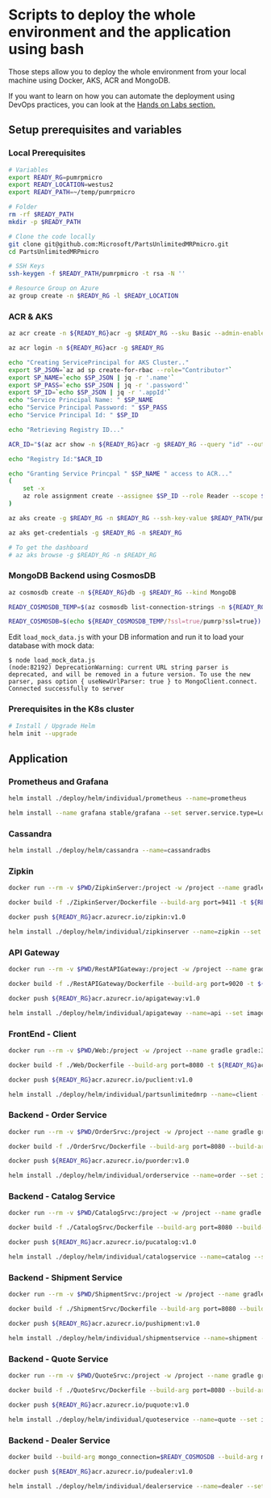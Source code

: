 # Scripts to deploy the whole environment and the application using bash

Those steps allow you to deploy the whole environment from your local machine using Docker, AKS, ACR and MongoDB.

If you want to learn on how you can automate the deployment using DevOps practices, you can look at the [Hands on Labs section.](https://microsoft.github.io/PartsUnlimitedMRPmicro/hols/circleci.html)

## Setup prerequisites and variables

### Local Prerequisites

```bash
# Variables
export READY_RG=pumrpmicro
export READY_LOCATION=westus2
export READY_PATH=~/temp/pumrpmicro

# Folder
rm -rf $READY_PATH
mkdir -p $READY_PATH

# Clone the code locally
git clone git@github.com:Microsoft/PartsUnlimitedMRPmicro.git
cd PartsUnlimitedMRPmicro

# SSH Keys
ssh-keygen -f $READY_PATH/pumrpmicro -t rsa -N ''

# Resource Group on Azure
az group create -n $READY_RG -l $READY_LOCATION
```

### ACR & AKS

```bash
az acr create -n ${READY_RG}acr -g $READY_RG --sku Basic --admin-enabled -l $READY_LOCATION

az acr login -n ${READY_RG}acr -g $READY_RG

echo "Creating ServicePrincipal for AKS Cluster.."
export SP_JSON=`az ad sp create-for-rbac --role="Contributor"`
export SP_NAME=`echo $SP_JSON | jq -r '.name'`
export SP_PASS=`echo $SP_JSON | jq -r '.password'`
export SP_ID=`echo $SP_JSON | jq -r '.appId'`
echo "Service Principal Name: " $SP_NAME
echo "Service Principal Password: " $SP_PASS
echo "Service Principal Id: " $SP_ID

echo "Retrieving Registry ID..."

ACR_ID="$(az acr show -n ${READY_RG}acr -g $READY_RG --query "id" --output tsv)"

echo "Registry Id:"$ACR_ID

echo "Granting Service Princpal " $SP_NAME " access to ACR..."
(
    set -x
    az role assignment create --assignee $SP_ID --role Reader --scope $ACR_ID
)

az aks create -g $READY_RG -n $READY_RG --ssh-key-value $READY_PATH/pumrpmicro.pub --node-count 3 --client-secret $SP_PASS --service-principal $SP_ID -l $READY_LOCATION

az aks get-credentials -g $READY_RG -n $READY_RG

# To get the dashboard
# az aks browse -g $READY_RG -n $READY_RG

```

### MongoDB Backend using CosmosDB

```bash
az cosmosdb create -n ${READY_RG}db -g $READY_RG --kind MongoDB

READY_COSMOSDB_TEMP=$(az cosmosdb list-connection-strings -n ${READY_RG}db -g ${READY_RG} -o tsv --query 'connectionStrings[0].[connectionString]')

READY_COSMOSDB=$(echo ${READY_COSMOSDB_TEMP/?ssl=true/pumrp?ssl=true})

```

Edit `load_mock_data.js` with your DB information and run it to load your database with mock data:
```
$ node load_mock_data.js
(node:82192) DeprecationWarning: current URL string parser is deprecated, and will be removed in a future version. To use the new parser, pass option { useNewUrlParser: true } to MongoClient.connect.
Connected successfully to server
```

### Prerequisites in the K8s cluster

```bash
# Install / Upgrade Helm
helm init --upgrade

```

## Application

### Prometheus and Grafana

```bash
helm install ./deploy/helm/individual/prometheus --name=prometheus

helm install --name grafana stable/grafana --set server.service.type=LoadBalancer
```

### Cassandra

```bash
helm install ./deploy/helm/cassandra --name=cassandradbs
```

### Zipkin

```bash
docker run --rm -v $PWD/ZipkinServer:/project -w /project --name gradle gradle:3.4.1-jdk8-alpine gradle build

docker build -f ./ZipkinServer/Dockerfile --build-arg port=9411 -t ${READY_RG}acr.azurecr.io/zipkin:v1.0 .

docker push ${READY_RG}acr.azurecr.io/zipkin:v1.0

helm install ./deploy/helm/individual/zipkinserver --name=zipkin --set image.tag=v1.0,image.repository=${READY_RG}acr.azurecr.io/zipkin
```

### API Gateway

```bash
docker run --rm -v $PWD/RestAPIGateway:/project -w /project --name gradle gradle:3.4.1-jdk8-alpine gradle build -x test

docker build -f ./RestAPIGateway/Dockerfile --build-arg port=9020 -t ${READY_RG}acr.azurecr.io/apigateway:v1.0 .

docker push ${READY_RG}acr.azurecr.io/apigateway:v1.0

helm install ./deploy/helm/individual/apigateway --name=api --set image.tag=v1.0,image.repository=${READY_RG}acr.azurecr.io/apigateway
```

### FrontEnd - Client

```bash
docker run --rm -v $PWD/Web:/project -w /project --name gradle gradle:3.4.1-jdk8-alpine gradle build

docker build -f ./Web/Dockerfile --build-arg port=8080 -t ${READY_RG}acr.azurecr.io/puclient:v1.0 .

docker push ${READY_RG}acr.azurecr.io/puclient:v1.0

helm install ./deploy/helm/individual/partsunlimitedmrp --name=client --set image.tag=v1.0,image.repository=${READY_RG}acr.azurecr.io/puclient
```

### Backend - Order Service

```bash
docker run --rm -v $PWD/OrderSrvc:/project -w /project --name gradle gradle:3.4.1-jdk8-alpine gradle build

docker build -f ./OrderSrvc/Dockerfile --build-arg port=8080 --build-arg mongo_connection=$READY_COSMOSDB -t ${READY_RG}acr.azurecr.io/puorder:v1.0 .

docker push ${READY_RG}acr.azurecr.io/puorder:v1.0

helm install ./deploy/helm/individual/orderservice --name=order --set image.tag=v1.0,image.repository=${READY_RG}acr.azurecr.io/puorder
```

### Backend - Catalog Service

```bash
docker run --rm -v $PWD/CatalogSrvc:/project -w /project --name gradle gradle:3.4.1-jdk8-alpine gradle build

docker build -f ./CatalogSrvc/Dockerfile --build-arg port=8080 --build-arg mongo_connection=$READY_COSMOSDB -t ${READY_RG}acr.azurecr.io/pucatalog:v1.0 .

docker push ${READY_RG}acr.azurecr.io/pucatalog:v1.0

helm install ./deploy/helm/individual/catalogservice --name=catalog --set image.tag=v1.0,image.repository=${READY_RG}acr.azurecr.io/pucatalog
```

### Backend - Shipment Service

```bash
docker run --rm -v $PWD/ShipmentSrvc:/project -w /project --name gradle gradle:3.4.1-jdk8-alpine gradle build

docker build -f ./ShipmentSrvc/Dockerfile --build-arg port=8080 --build-arg mongo_connection=$READY_COSMOSDB -t ${READY_RG}acr.azurecr.io/pushipment:v1.0 .

docker push ${READY_RG}acr.azurecr.io/pushipment:v1.0

helm install ./deploy/helm/individual/shipmentservice --name=shipment --set image.tag=v1.0,image.repository=${READY_RG}acr.azurecr.io/pushipment
```

### Backend - Quote Service

```bash
docker run --rm -v $PWD/QuoteSrvc:/project -w /project --name gradle gradle:3.4.1-jdk8-alpine gradle build

docker build -f ./QuoteSrvc/Dockerfile --build-arg port=8080 --build-arg mongo_connection=$READY_COSMOSDB -t ${READY_RG}acr.azurecr.io/puquote:v1.0 .

docker push ${READY_RG}acr.azurecr.io/puquote:v1.0

helm install ./deploy/helm/individual/quoteservice --name=quote --set image.tag=v1.0,image.repository=${READY_RG}acr.azurecr.io/puquote
```

### Backend - Dealer Service

```bash
docker build --build-arg mongo_connection=$READY_COSMOSDB --build-arg mongo_database=purmp -f DealerService/Dockerfile -t ${READY_RG}acr.azurecr.io/pudealer:v1.0 .

docker push ${READY_RG}acr.azurecr.io/pudealer:v1.0

helm install ./deploy/helm/individual/dealerservice --name=dealer --set image.tag=v1.0,image.repository=${READY_RG}acr.azurecr.io/pudealer
```

